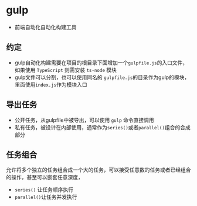 # gulp

- 前端自动化自动化构建工具

## 约定

- gulp自动化构建需要在项目的根目录下面增加一个`gulpfile.js`的入口文件，如果使用 `TypeScript` 则需安装 `ts-node` 模块
- gulp文件可以分割，也可以使用同名的 `gulpfile.js`的目录作为gulp的模块，里面使用`index.js`作为模块入口

## 导出任务

- 公开任务，从gulpfile中被导出，可以使用 `gulp` 命令直接调用
- 私有任务，被设计在内部使用，通常作为`series()`或者`parallel()`组合的合成部分

## 任务组合

允许将多个独立的任务组合成一个大的任务，可以接受任意数的任务或者已经组合的操作，甚至可以嵌套任意深度，

- `series()` 让任务顺序执行
- `parallel()`让任务并发执行

## 